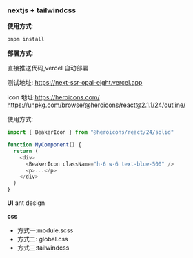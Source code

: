 ### nextjs + tailwindcss

**使用方式**:

```bash
pnpm install
```

**部署方式**:

直接推送代码,vercel 自动部署

测试地址:
https://next-ssr-opal-eight.vercel.app

icon 地址:https://heroicons.com/
https://unpkg.com/browse/@heroicons/react@2.1.1/24/outline/

使用方式:

```js
import { BeakerIcon } from "@heroicons/react/24/solid"

function MyComponent() {
  return (
    <div>
      <BeakerIcon className="h-6 w-6 text-blue-500" />
      <p>...</p>
    </div>
  )
}
```

**UI**
ant design

**css**

- 方式一:module.scss
- 方式二: global.css
- 方式三:tailwindcss
